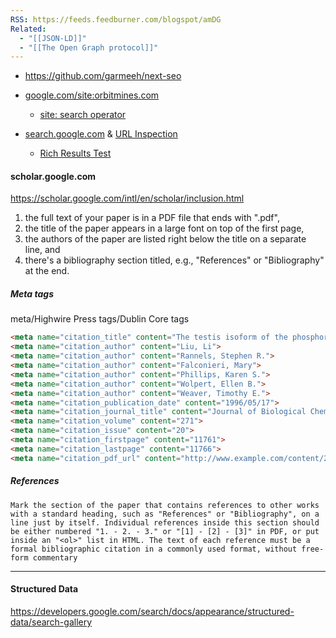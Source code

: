 ```yaml
---
RSS: https://feeds.feedburner.com/blogspot/amDG
Related:
  - "[[JSON-LD]]"
  - "[[The Open Graph protocol]]"
---
```



- https://github.com/garmeeh/next-seo

- [google.com/site:orbitmines.com](https://www.google.com/search?q=site%3Aorbitmines.com&oq=site%3Aorbitmines.com&gs_lcrp=EgZjaHJvbWUyBggAEEUYOTIGCAEQRRg60gEINDI2M2owajeoAgCwAgA&sourceid=chrome&ie=UTF-8)
	- [site: search operator](https://developers.google.com/search/docs/monitor-debug/search-operators/all-search-site)
- [search.google.com](https://search.google.com/search-console?resource_id=sc-domain%3Aorbitmines.com) & [URL Inspection](https://search.google.com/search-console/inspect?resource_id=sc-domain%3Aorbitmines.com&id=S2gR1e3B9B-8IEHDp4tLeg)
	- [Rich Results Test](https://search.google.com/test/rich-results?utm_source=support.google.com/webmasters/&utm_medium=referral&utm_campaign=7445569)

#### scholar.google.com
https://scholar.google.com/intl/en/scholar/inclusion.html

1. the full text of your paper is in a PDF file that ends with ".pdf",
2. the title of the paper appears in a large font on top of the first page,
3. the authors of the paper are listed right below the title on a separate line, and
4. there's a bibliography section titled, e.g., "References" or "Bibliography" at the end.
##### Meta tags
meta/Highwire Press tags/Dublin Core tags

```html
<meta name="citation_title" content="The testis isoform of the phosphorylase kinase catalytic subunit (PhK-T) plays a critical role in regulation of glycogen mobilization in developing lung">
<meta name="citation_author" content="Liu, Li">
<meta name="citation_author" content="Rannels, Stephen R.">
<meta name="citation_author" content="Falconieri, Mary">
<meta name="citation_author" content="Phillips, Karen S.">
<meta name="citation_author" content="Wolpert, Ellen B.">
<meta name="citation_author" content="Weaver, Timothy E.">
<meta name="citation_publication_date" content="1996/05/17">
<meta name="citation_journal_title" content="Journal of Biological Chemistry">
<meta name="citation_volume" content="271">
<meta name="citation_issue" content="20">
<meta name="citation_firstpage" content="11761">
<meta name="citation_lastpage" content="11766">
<meta name="citation_pdf_url" content="http://www.example.com/content/271/20/11761.full.pdf">
```
##### References

```
Mark the section of the paper that contains references to other works with a standard heading, such as "References" or "Bibliography", on a line just by itself. Individual references inside this section should be either numbered "1. - 2. - 3." or "[1] - [2] - [3]" in PDF, or put inside an "<ol>" list in HTML. The text of each reference must be a formal bibliographic citation in a commonly used format, without free-form commentary
```

---
#### Structured Data
https://developers.google.com/search/docs/appearance/structured-data/search-gallery


